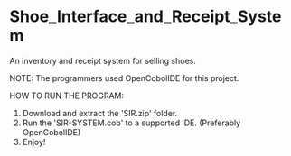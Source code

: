 # Shoe_Interface_and_Receipt_System
An inventory and receipt system for selling shoes.

NOTE: The programmers used OpenCobolIDE for this project.

HOW TO RUN THE PROGRAM:

1. Download and extract the 'SIR.zip' folder.
2. Run the 'SIR-SYSTEM.cob' to a supported IDE. (Preferably OpenCobolIDE)
3. Enjoy!

